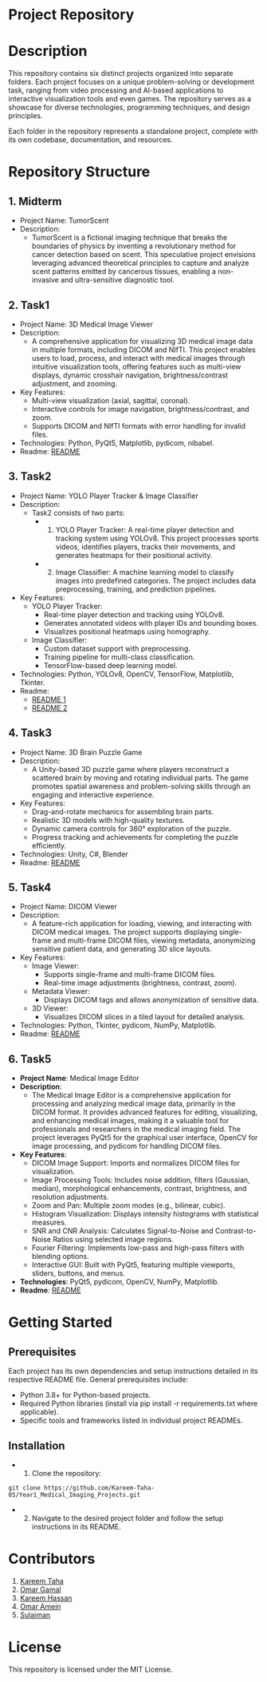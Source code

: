 # Project Repository
# Description
This repository contains six distinct projects organized into separate folders. Each project focuses on a unique problem-solving or development task, ranging from video processing and AI-based applications to interactive visualization tools and even games. The repository serves as a showcase for diverse technologies, programming techniques, and design principles.

Each folder in the repository represents a standalone project, complete with its own codebase, documentation, and resources.

# Repository Structure
## 1. Midterm
- Project Name: TumorScent
- Description:
  - TumorScent is a fictional imaging technique that breaks the boundaries of physics by inventing a revolutionary method for cancer detection based on scent. This speculative project envisions leveraging advanced theoretical principles to capture and analyze scent patterns emitted by cancerous tissues, enabling a non-invasive and ultra-sensitive diagnostic tool.
## 2. Task1
- Project Name: 3D Medical Image Viewer
- Description:
  - A comprehensive application for visualizing 3D medical image data in multiple formats, including DICOM and NIfTI. This project enables users to load, process, and interact with medical images through intuitive visualization tools, offering features such as multi-view displays, dynamic crosshair navigation, brightness/contrast adjustment, and zooming.
- Key Features:
  - Multi-view visualization (axial, sagittal, coronal).
  - Interactive controls for image navigation, brightness/contrast, and zoom.
  - Supports DICOM and NIfTI formats with error handling for invalid files.
- Technologies: Python, PyQt5, Matplotlib, pydicom, nibabel.
- Readme: [README](https://github.com/Kareem-Taha-05/Year1_Medical_Imaging_Projects/tree/main/Task1)
## 3. Task2
- Project Name: YOLO Player Tracker & Image Classifier
- Description:
  - Task2 consists of two parts:
    - 1. YOLO Player Tracker: A real-time player detection and tracking system using YOLOv8. This project processes sports videos, identifies players, tracks their movements, and generates heatmaps for their positional activity.
    - 2. Image Classifier: A machine learning model to classify images into predefined categories. The project includes data preprocessing, training, and prediction pipelines.
- Key Features:
  - YOLO Player Tracker:
    - Real-time player detection and tracking using YOLOv8.
    - Generates annotated videos with player IDs and bounding boxes.
    - Visualizes positional heatmaps using homography.
  - Image Classifier:
    - Custom dataset support with preprocessing.
    - Training pipeline for multi-class classification.
    - TensorFlow-based deep learning model.
- Technologies: Python, YOLOv8, OpenCV, TensorFlow, Matplotlib, Tkinter.
- Readme:
    - [README 1 ](https://github.com/Kareem-Taha-05/Year1_Medical_Imaging_Projects/tree/main/Task2/ImageClassifier)
    - [README 2](https://github.com/Kareem-Taha-05/Year1_Medical_Imaging_Projects/tree/main/Task2/YOLO)
## 4. Task3
- Project Name: 3D Brain Puzzle Game
- Description:
  - A Unity-based 3D puzzle game where players reconstruct a scattered brain by moving and rotating individual parts. The game promotes spatial awareness and problem-solving skills through an engaging and interactive experience.
- Key Features:
  - Drag-and-rotate mechanics for assembling brain parts.
  - Realistic 3D models with high-quality textures.
  - Dynamic camera controls for 360° exploration of the puzzle.
  - Progress tracking and achievements for completing the puzzle efficiently.
- Technologies: Unity, C#, Blender
- Readme: [README](https://github.com/Kareem-Taha-05/Year1_Medical_Imaging_Projects/tree/main/Task3)
## 5. Task4
- Project Name:  DICOM Viewer
- Description:
  - A feature-rich application for loading, viewing, and interacting with DICOM medical images. The project supports displaying single-frame and multi-frame DICOM files, viewing metadata, anonymizing sensitive patient data, and generating 3D slice layouts.
- Key Features:
  - Image Viewer:
    - Supports single-frame and multi-frame DICOM files.
    - Real-time image adjustments (brightness, contrast, zoom).
  - Metadata Viewer:
    - Displays DICOM tags and allows anonymization of sensitive data.
  - 3D Viewer:
    - Visualizes DICOM slices in a tiled layout for detailed analysis.
- Technologies: Python, Tkinter, pydicom, NumPy, Matplotlib.
- Readme: [README](https://github.com/Kareem-Taha-05/Year1_Medical_Imaging_Projects/tree/main/Task4)
## 6. Task5
- **Project Name**: Medical Image Editor
- **Description**:
    - The Medical Image Editor is a comprehensive application for processing and analyzing medical image data, primarily in the DICOM format. It provides advanced features for editing, visualizing, and enhancing medical images, making it a valuable tool for professionals and researchers in the medical imaging field. The project leverages PyQt5 for the graphical user interface, OpenCV for image processing, and pydicom for handling DICOM files.
- **Key Features**:
    - DICOM Image Support: Imports and normalizes DICOM files for visualization.
    - Image Processing Tools: Includes noise addition, filters (Gaussian, median), morphological enhancements, contrast, brightness, and resolution adjustments.
    - Zoom and Pan: Multiple zoom modes (e.g., bilinear, cubic).
    - Histogram Visualization: Displays intensity histograms with statistical measures.
    - SNR and CNR Analysis: Calculates Signal-to-Noise and Contrast-to-Noise Ratios using selected image regions.
    - Fourier Filtering: Implements low-pass and high-pass filters with blending options.
    - Interactive GUI: Built with PyQt5, featuring multiple viewports, sliders, buttons, and menus.
- **Technologies**: PyQt5, pydicom, OpenCV, NumPy, Matplotlib.
- **Readme**: [README](https://github.com/Kareem-Taha-05/Year1_Medical_Imaging_Projects/tree/main/Task5)
# Getting Started
## Prerequisites
Each project has its own dependencies and setup instructions detailed in its respective README file. General prerequisites include:
  - Python 3.8+ for Python-based projects.
  - Required Python libraries (install via pip install -r requirements.txt where applicable).
  - Specific tools and frameworks listed in individual project READMEs.
## Installation
  - 1. Clone the repository:
```
git clone https://github.com/Kareem-Taha-05/Year1_Medical_Imaging_Projects.git
```
  - 2. Navigate to the desired project folder and follow the setup instructions in its README.

# Contributors
1. [Kareem Taha](https://github.com/Kareem-Taha-05)
2. [Omar Gamal](https://github.com/OmarGamalH)
3. [Kareem Hassan](https://github.com/karimhassan-808)
4. [Omar Amein](https://github.com/OmarAmein)
5. [Sulaiman](https://github.com/SulaimanAlfozan)
# License
This repository is licensed under the MIT License.
